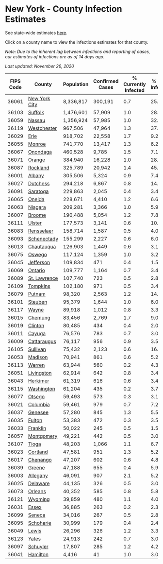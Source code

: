 # New York - County Infection Estimates

See state-wide estimates [here](/infections/us-ny).

Click on a county name to view the infections estimates for that county.

*Note: Due to the inherent lag between infections and reporting of cases, our estimates of infections are as of 14 days ago.*

*Last updated: November 26, 2020*

|   FIPS Code |                         County |   Population |   Confirmed Cases |   % Currently Infected |   % Total Infected |
|-------------|--------------------------------|--------------|-------------------|------------------------|--------------------|
|       36061 | [New York City](new-york-city) |    8,336,817 |           300,191 |                    0.7 |               25.8 |
|       36103 |             [Suffolk](suffolk) |    1,476,601 |            57,909 |                    1.0 |               28.7 |
|       36059 |               [Nassau](nassau) |    1,356,924 |            57,985 |                    1.0 |               32.5 |
|       36119 |     [Westchester](westchester) |      967,506 |            47,964 |                    1.3 |               37.4 |
|       36029 |                   [Erie](erie) |      918,702 |            22,558 |                    1.7 |                9.2 |
|       36055 |               [Monroe](monroe) |      741,770 |            13,417 |                    1.3 |                6.2 |
|       36067 |           [Onondaga](onondaga) |      460,528 |             9,785 |                    1.5 |                7.1 |
|       36071 |               [Orange](orange) |      384,940 |            16,228 |                    1.0 |               28.9 |
|       36087 |           [Rockland](rockland) |      325,789 |            20,942 |                    1.4 |               45.7 |
|       36001 |               [Albany](albany) |      305,506 |             5,324 |                    0.9 |                7.4 |
|       36027 |           [Dutchess](dutchess) |      294,218 |             6,867 |                    0.8 |               14.3 |
|       36091 |           [Saratoga](saratoga) |      229,863 |             2,045 |                    0.4 |                3.4 |
|       36065 |               [Oneida](oneida) |      228,671 |             4,410 |                    1.2 |                6.6 |
|       36063 |             [Niagara](niagara) |      209,281 |             3,366 |                    1.0 |                5.9 |
|       36007 |               [Broome](broome) |      190,488 |             5,054 |                    1.2 |                7.8 |
|       36111 |               [Ulster](ulster) |      177,573 |             3,141 |                    0.6 |               10.2 |
|       36083 |       [Rensselaer](rensselaer) |      158,714 |             1,587 |                    0.5 |                4.0 |
|       36093 |     [Schenectady](schenectady) |      155,299 |             2,227 |                    0.6 |                6.0 |
|       36013 |       [Chautauqua](chautauqua) |      126,903 |             1,449 |                    0.6 |                3.1 |
|       36075 |               [Oswego](oswego) |      117,124 |             1,359 |                    1.0 |                3.2 |
|       36045 |         [Jefferson](jefferson) |      109,834 |               471 |                    0.4 |                1.5 |
|       36069 |             [Ontario](ontario) |      109,777 |             1,164 |                    0.7 |                3.4 |
|       36089 |   [St. Lawrence](st.-lawrence) |      107,740 |               723 |                    0.5 |                2.8 |
|       36109 |           [Tompkins](tompkins) |      102,180 |               971 |                    0.5 |                3.4 |
|       36079 |               [Putnam](putnam) |       98,320 |             2,563 |                    1.2 |               14.4 |
|       36101 |             [Steuben](steuben) |       95,379 |             1,644 |                    1.0 |                6.0 |
|       36117 |                 [Wayne](wayne) |       89,918 |             1,012 |                    0.8 |                3.3 |
|       36015 |             [Chemung](chemung) |       83,456 |             2,769 |                    1.7 |                9.0 |
|       36019 |             [Clinton](clinton) |       80,485 |               434 |                    0.4 |                2.0 |
|       36011 |               [Cayuga](cayuga) |       76,576 |               783 |                    0.7 |                3.0 |
|       36009 |     [Cattaraugus](cattaraugus) |       76,117 |               956 |                    0.9 |                3.5 |
|       36105 |           [Sullivan](sullivan) |       75,432 |             2,123 |                    0.6 |               16.6 |
|       36053 |             [Madison](madison) |       70,941 |               861 |                    0.6 |                5.2 |
|       36113 |               [Warren](warren) |       63,944 |               560 |                    0.2 |                4.3 |
|       36051 |       [Livingston](livingston) |       62,914 |               642 |                    0.8 |                3.4 |
|       36043 |           [Herkimer](herkimer) |       61,319 |               616 |                    0.6 |                3.4 |
|       36115 |       [Washington](washington) |       61,204 |               435 |                    0.2 |                3.7 |
|       36077 |               [Otsego](otsego) |       59,493 |               573 |                    0.3 |                3.1 |
|       36021 |           [Columbia](columbia) |       59,461 |               979 |                    0.7 |                7.2 |
|       36037 |             [Genesee](genesee) |       57,280 |               845 |                    1.3 |                5.5 |
|       36035 |               [Fulton](fulton) |       53,383 |               472 |                    0.3 |                3.5 |
|       36033 |           [Franklin](franklin) |       50,022 |               245 |                    0.5 |                1.5 |
|       36057 |       [Montgomery](montgomery) |       49,221 |               442 |                    0.5 |                3.0 |
|       36107 |                 [Tioga](tioga) |       48,203 |             1,066 |                    1.1 |                6.7 |
|       36023 |           [Cortland](cortland) |       47,581 |               951 |                    1.3 |                5.2 |
|       36017 |           [Chenango](chenango) |       47,207 |               602 |                    0.6 |                4.8 |
|       36039 |               [Greene](greene) |       47,188 |               655 |                    0.4 |                5.9 |
|       36003 |           [Allegany](allegany) |       46,091 |               907 |                    2.1 |                5.2 |
|       36025 |           [Delaware](delaware) |       44,135 |               326 |                    0.5 |                3.0 |
|       36073 |             [Orleans](orleans) |       40,352 |               585 |                    0.8 |                5.8 |
|       36121 |             [Wyoming](wyoming) |       39,859 |               480 |                    1.1 |                4.0 |
|       36031 |                 [Essex](essex) |       36,885 |               263 |                    0.2 |                2.3 |
|       36099 |               [Seneca](seneca) |       34,016 |               267 |                    0.5 |                2.8 |
|       36095 |         [Schoharie](schoharie) |       30,999 |               179 |                    0.4 |                2.4 |
|       36049 |                 [Lewis](lewis) |       26,296 |               326 |                    1.2 |                3.3 |
|       36123 |                 [Yates](yates) |       24,913 |               242 |                    0.7 |                3.0 |
|       36097 |           [Schuyler](schuyler) |       17,807 |               285 |                    1.2 |                4.2 |
|       36041 |           [Hamilton](hamilton) |        4,416 |                41 |                    1.0 |                3.0 |